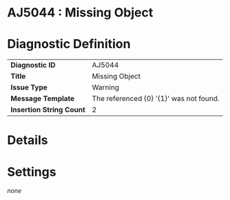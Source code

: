 # AJ5044 : Missing Object

<style>
    .header{
        font-weight: bold;
        text-align: left;
    }
</style>

# Diagnostic Definition

<table>
  <tr>
    <td class="header">Diagnostic ID</td>
    <td>AJ5044</td>
  </tr>
  <tr>
    <td class="header">Title</td>
    <td>Missing Object</td>
  </tr>
  <tr>
    <td class="header">Issue Type</td>
    <td>Warning</td>
  </tr>
  <tr>
    <td class="header">Message Template</td>
    <td>The referenced {0} '{1}' was not found.</td>
  </tr>
  <tr>
    <td class="header">Insertion String Count</td>
    <td>2</td>
  </tr>
</table>

# Details



# Settings

*none*

